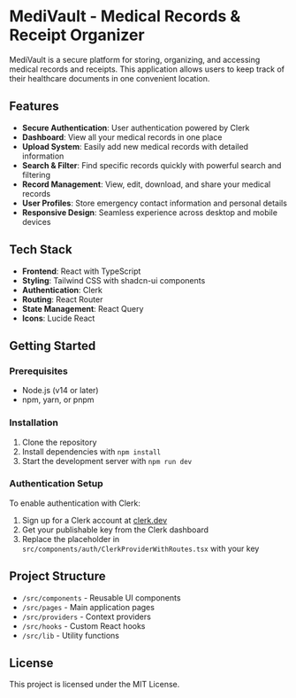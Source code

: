 
# MediVault - Medical Records & Receipt Organizer

MediVault is a secure platform for storing, organizing, and accessing medical records and receipts. This application allows users to keep track of their healthcare documents in one convenient location.

## Features

- **Secure Authentication**: User authentication powered by Clerk
- **Dashboard**: View all your medical records in one place
- **Upload System**: Easily add new medical records with detailed information
- **Search & Filter**: Find specific records quickly with powerful search and filtering
- **Record Management**: View, edit, download, and share your medical records
- **User Profiles**: Store emergency contact information and personal details
- **Responsive Design**: Seamless experience across desktop and mobile devices

## Tech Stack

- **Frontend**: React with TypeScript
- **Styling**: Tailwind CSS with shadcn-ui components
- **Authentication**: Clerk
- **Routing**: React Router
- **State Management**: React Query
- **Icons**: Lucide React

## Getting Started

### Prerequisites

- Node.js (v14 or later)
- npm, yarn, or pnpm

### Installation

1. Clone the repository
2. Install dependencies with `npm install`
3. Start the development server with `npm run dev`

### Authentication Setup

To enable authentication with Clerk:

1. Sign up for a Clerk account at [clerk.dev](https://clerk.dev)
2. Get your publishable key from the Clerk dashboard
3. Replace the placeholder in `src/components/auth/ClerkProviderWithRoutes.tsx` with your key

## Project Structure

- `/src/components` - Reusable UI components
- `/src/pages` - Main application pages
- `/src/providers` - Context providers
- `/src/hooks` - Custom React hooks
- `/src/lib` - Utility functions

## License

This project is licensed under the MIT License.
